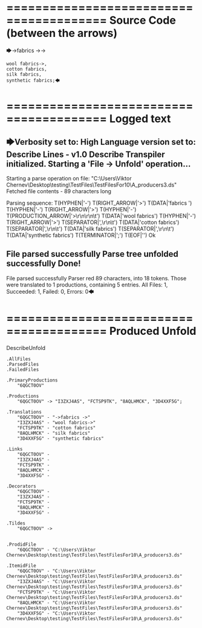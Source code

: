 ========================================
Source Code (between the arrows)
========================================

🡆->fabrics ->->

	wool fabrics->,
	cotton fabrics,
	silk fabrics,
	synthetic fabrics;🡄

========================================
Logged text
========================================

🡆Verbosity set to: High
Language version set to: Describe Lines - v1.0
Describe Transpiler initialized.
Starting a 'File -> Unfold' operation...
------------------------
Starting a parse operation on file: "C:\Users\Viktor Chernev\Desktop\testing\TestFiles\TestFilesFor10\A_producers3.ds"
Fetched file contents - 89 characters long

Parsing sequence: T(HYPHEN|'-') T(RIGHT_ARROW|'>') T(DATA|'fabrics ') T(HYPHEN|'-') T(RIGHT_ARROW|'>') T(HYPHEN|'-') T(PRODUCTION_ARROW|'>\r\n\r\n\t') T(DATA|'wool fabrics') T(HYPHEN|'-') T(RIGHT_ARROW|'>') T(SEPARATOR|',\r\n\t') T(DATA|'cotton fabrics') T(SEPARATOR|',\r\n\t') T(DATA|'silk fabrics') T(SEPARATOR|',\r\n\t') T(DATA|'synthetic fabrics') T(TERMINATOR|';') T(EOF|'<EOF>') Ok

File parsed successfully
Parse tree unfolded successfully
Done!
------------------------
File parsed successfully
Parser red 89 characters, into 18 tokens.
Those were translated to 1 productions, containing 5 entries.
All Files: 1, Succeeded: 1, Failed: 0, Errors: 0🡄

========================================
Produced Unfold
========================================

DescribeUnfold

    .AllFiles
    .ParsedFiles
    .FailedFiles

    .PrimaryProductions
        "6QGCT0OV" 

    .Productions
        "6QGCT0OV" -> "I3ZXJ4AS", "FCTSP9TK", "8AQLHMCK", "3D4XXF5G";

    .Translations
        "6QGCT0OV" - "->fabrics ->"
        "I3ZXJ4AS" - "wool fabrics->"
        "FCTSP9TK" - "cotton fabrics"
        "8AQLHMCK" - "silk fabrics"
        "3D4XXF5G" - "synthetic fabrics"

    .Links
        "6QGCT0OV" - 
        "I3ZXJ4AS" - 
        "FCTSP9TK" - 
        "8AQLHMCK" - 
        "3D4XXF5G" - 

    .Decorators
        "6QGCT0OV" - 
        "I3ZXJ4AS" - 
        "FCTSP9TK" - 
        "8AQLHMCK" - 
        "3D4XXF5G" - 

    .Tildes
        "6QGCT0OV" -> 


    .ProdidFile
        "6QGCT0OV" - "C:\Users\Viktor Chernev\Desktop\testing\TestFiles\TestFilesFor10\A_producers3.ds"

    .ItemidFile
        "6QGCT0OV" - "C:\Users\Viktor Chernev\Desktop\testing\TestFiles\TestFilesFor10\A_producers3.ds"
        "I3ZXJ4AS" - "C:\Users\Viktor Chernev\Desktop\testing\TestFiles\TestFilesFor10\A_producers3.ds"
        "FCTSP9TK" - "C:\Users\Viktor Chernev\Desktop\testing\TestFiles\TestFilesFor10\A_producers3.ds"
        "8AQLHMCK" - "C:\Users\Viktor Chernev\Desktop\testing\TestFiles\TestFilesFor10\A_producers3.ds"
        "3D4XXF5G" - "C:\Users\Viktor Chernev\Desktop\testing\TestFiles\TestFilesFor10\A_producers3.ds"

